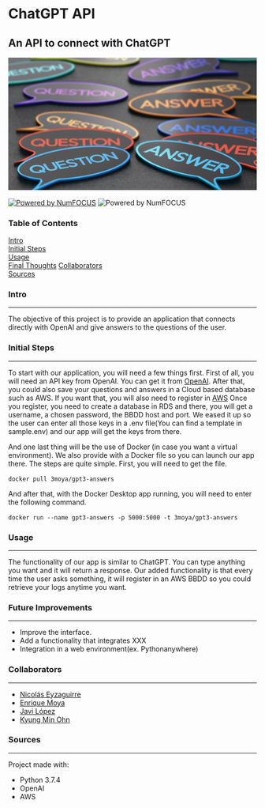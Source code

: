 # ChatGPT API

## An API to connect with ChatGPT

![answers](/media/answer.jpg)  

[![Powered by NumFOCUS](https://img.shields.io/badge/powered%20by-TheBridge-orange.svg?style=flat&colorA=E1523D&colorB=007D8A)](https://www.thebridge.tech/) ![Powered by NumFOCUS](https://img.shields.io/badge/Contributors-4-orange.svg?style=flat&colorA=E1523D&colorB=007D8A)  

### Table of Contents  
[Intro](#Intro)  
[Initial Steps](#Initial-Steps)  
[Usage](#Usage)   
[Final Thoughts](#Final-Thoughts)
[Collaborators](#Collaborators)  
[Sources](#Sources)  

### Intro
-------------
The objective of this project is to provide an application that connects directly with OpenAI and give answers to the questions of the user. 

### Initial Steps
-------------
To start with our application, you will need a few things first.
First of all, you will need an API key from OpenAI. You can get it from [OpenAI](https://openai.com/product).
After that, you could also save your questions and answers in a Cloud based database such as AWS. If you want that, you will also need to register in [AWS](https://aws.amazon.com/)
Once you register, you need to create a database in RDS and there, you will get a username, a chosen password, the BBDD host and port.
We eased it up so the user can enter all those keys in a .env file(You can find a template in sample.env) and our app will get the keys from there.  

And one last thing will be the use of Docker (in case you want a virtual environment). We also provide with a Docker file so you can launch our app there. The steps are quite simple. First, you will need to get the file.
```
docker pull 3moya/gpt3-answers
```
And after that, with the Docker Desktop app running, you will need to enter the following command.
```
docker run --name gpt3-answers -p 5000:5000 -t 3moya/gpt3-answers
```
### Usage
-------------
The functionality of our app is similar to ChatGPT. You can type anything you want and it will return a response. Our added functionality is that every time the user asks something, it will register in an AWS BBDD so you could retrieve your logs anytime you want.  

### Future Improvements
-------------
- Improve the interface.
- Add a functionality that integrates XXX
- Integration in a web environment(ex. Pythonanywhere)

### Collaborators
-------------
- [Nicolás Eyzaguirre](https://github.com/NicolasEyzaguirre)
- [Enrique Moya](https://github.com/3Moya)
- [Javi López](https://github.com/javlopsan)
- [Kyung Min Ohn](https://github.com/exAdun)  

### Sources
-------------
Project made with:
- Python 3.7.4
- OpenAI
- AWS